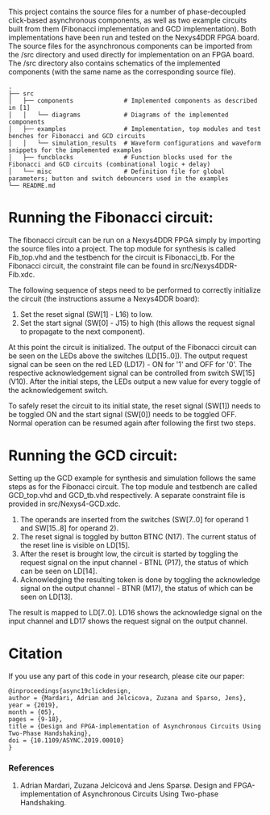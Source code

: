 This project contains the source files for a number of phase-decoupled click-based asynchronous components, as well as two example circuits built from them (Fibonacci implementation and GCD implementation). Both implementations have been run and tested on the Nexys4DDR FPGA board. The source files for the asynchronous components can be imported from the /src directory and used directly for implementation on an FPGA board. The /src directory also contains schematics of the implemented components (with the same name as the corresponding source file). 

    .
    ├── src 
    │   ├── components              # Implemented components as described in [1]
    │   │   └── diagrams            # Diagrams of the implemented components
    │   ├── examples                # Implementation, top modules and test benches for Fibonacci and GCD circuits
    │   │   └── simulation_results  # Waveform configurations and waveform snippets for the implemented examples
    │   ├── funcblocks              # Function blocks used for the Fibonacci and GCD circuits (combinational logic + delay)
    │   └── misc                    # Definition file for global parameters; button and switch debouncers used in the examples
    └── README.md

# Running the Fibonacci circuit:
The fibonacci circuit can be run on a Nexys4DDR FPGA simply by importing the source files into a project. The top module for synthesis is called Fib_top.vhd and the testbench for the circuit is Fibonacci_tb. For the Fibonacci circuit, the constraint file can be found in src/Nexys4DDR-Fib.xdc. 

The following sequence of steps need to be performed to correctly initialize the circuit (the instructions assume a Nexys4DDR board):
1. Set the reset signal (SW[1] - L16) to low.
2. Set the start signal (SW[0] - J15) to high (this allows the request signal to propagate to the next component).

At this point the circuit is initialized. The output of the Fibonacci circuit can be seen on the LEDs above the switches (LD[15..0]). The output request signal can be seen on the red LED (LD17) - ON for '1' and OFF for '0'. The respective acknowledgement signal can be controlled from switch SW[15] (V10). After the initial steps, the LEDs output a new value for every toggle of the acknowledgement switch.

To safely reset the circuit to its initial state, the reset signal (SW[1]) needs to be toggled ON and the start signal (SW[0]) needs to be toggled OFF. Normal operation can be resumed again after following the first two steps.

# Running the GCD circuit:
Setting up the GCD example for synthesis and simulation follows the same steps as for the Fibonacci circuit. The top module and testbench are called GCD_top.vhd and GCD_tb.vhd respectively. A separate constraint file is provided in src/Nexys4-GCD.xdc.

1. The operands are inserted from the switches (SW[7..0] for operand 1 and SW[15..8] for operand 2).
2. The reset signal is toggled by button BTNC (N17). The current status of the reset line is visible on LD[15].
3. After the reset is brought low, the circuit is started by toggling the request signal on the input channel - BTNL (P17), the status of which can be seen on LD[14].
4. Acknowledging the resulting token is done by toggling the acknowledge signal on the output channel - BTNR (M17), the status of which can be seen on LD[13].

The result is mapped to LD[7..0]. LD16 shows the acknowledge signal on the input channel and LD17 shows the request signal on the output channel.

# Citation
If you use any part of this code in your research, please cite our paper:

```
@inproceedings{async19clickdesign,
author = {Mardari, Adrian and Jelcicova, Zuzana and Sparso, Jens},
year = {2019},
month = {05},
pages = {9-18},
title = {Design and FPGA-implementation of Asynchronous Circuits Using Two-Phase Handshaking},
doi = {10.1109/ASYNC.2019.00010}
}
```


### References
1. Adrian Mardari, Zuzana Jelcicová and Jens Sparsø. Design and FPGA-implementation of Asynchronous Circuits Using Two-phase Handshaking.
